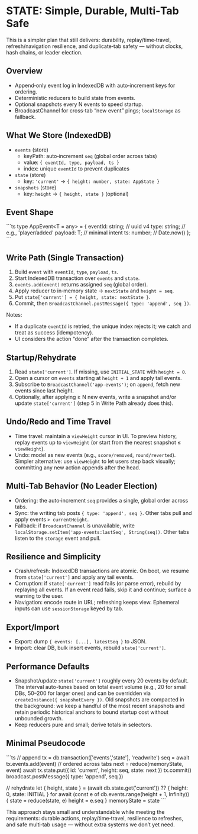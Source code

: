 # STATE: Simple, Durable, Multi‑Tab Safe

This is a simpler plan that still delivers: durability, replay/time‑travel, refresh/navigation resilience, and duplicate‑tab safety — without clocks, hash chains, or leader election.

## Overview

- Append‑only event log in IndexedDB with auto‑increment keys for ordering.
- Deterministic reducers to build state from events.
- Optional snapshots every N events to speed startup.
- BroadcastChannel for cross‑tab “new event” pings; `localStorage` as fallback.

## What We Store (IndexedDB)

- `events` (store)
  - keyPath: auto‑increment `seq` (global order across tabs)
  - value: `{ eventId, type, payload, ts }`
  - index: unique `eventId` to prevent duplicates
- `state` (store)
  - key: `'current'` → `{ height: number, state: AppState }`
- `snapshots` (store)
  - key: `height` → `{ height, state }` (optional)

## Event Shape

\`\`\`ts
type AppEvent<T = any> = {
  eventId: string;      // uuid v4
  type: string;         // e.g., 'player/added'
  payload: T;           // minimal intent
  ts: number;           // Date.now()
};
\`\`\`

## Write Path (Single Transaction)

1. Build `event` with `eventId`, `type`, `payload`, `ts`.
2. Start IndexedDB transaction over `events` and `state`.
3. `events.add(event)` returns assigned `seq` (global order).
4. Apply reducer to in‑memory state → `nextState` and `height = seq`.
5. Put `state['current'] = { height, state: nextState }`.
6. Commit, then `BroadcastChannel.postMessage({ type: 'append', seq })`.

Notes:
- If a duplicate `eventId` is retried, the unique index rejects it; we catch and treat as success (idempotency).
- UI considers the action “done” after the transaction completes.

## Startup/Rehydrate

1. Read `state['current']`. If missing, use `INITIAL_STATE` with `height = 0`.
2. Open a cursor on `events` starting at `height + 1` and apply tail events.
3. Subscribe to `BroadcastChannel('app-events')`; on `append`, fetch new events since last height.
4. Optionally, after applying ≥ N new events, write a snapshot and/or update `state['current']` (step 5 in Write Path already does this).

## Undo/Redo and Time Travel

- Time travel: maintain a `viewHeight` cursor in UI. To preview history, replay events up to `viewHeight` (or start from the nearest snapshot ≤ `viewHeight`).
- Undo: model as new events (e.g., `score/removed`, `round/reverted`). Simpler alternative: use `viewHeight` to let users step back visually; committing any new action appends after the head.

## Multi‑Tab Behavior (No Leader Election)

- Ordering: the auto‑increment `seq` provides a single, global order across tabs.
- Sync: the writing tab posts `{ type: 'append', seq }`. Other tabs pull and apply events `> currentHeight`.
- Fallback: if `BroadcastChannel` is unavailable, write `localStorage.setItem('app-events:lastSeq', String(seq))`. Other tabs listen to the `storage` event and pull.

## Resilience and Simplicity

- Crash/refresh: IndexedDB transactions are atomic. On boot, we resume from `state['current']` and apply any tail events.
- Corruption: if `state['current']` read fails (or parse error), rebuild by replaying all events. If an event read fails, skip it and continue; surface a warning to the user.
- Navigation: encode route in URL; refreshing keeps view. Ephemeral inputs can use `sessionStorage` keyed by tab.

## Export/Import

- Export: dump `{ events: [...], latestSeq }` to JSON.
- Import: clear DB, bulk insert events, rebuild `state['current']`.

## Performance Defaults

- Snapshot/update `state['current']` roughly every 20 events by default.
  The interval auto-tunes based on total event volume (e.g., 20 for small DBs,
  50–200 for larger ones) and can be overridden via `createInstance({ snapshotEvery })`.
  Old snapshots are compacted in the background: we keep a handful of the most
  recent snapshots and retain periodic historical anchors to bound startup cost
  without unbounded growth.
- Keep reducers pure and small; derive totals in selectors.

## Minimal Pseudocode

\`\`\`ts
// append
tx = db.transaction(['events','state'], 'readwrite')
seq = await tx.events.add(event)          // ordered across tabs
next = reduce(memoryState, event)
await tx.state.put({ id: 'current', height: seq, state: next })
tx.commit()
broadcast.postMessage({ type: 'append', seq })

// rehydrate
let { height, state } = (await db.state.get('current')) ?? { height: 0, state: INITIAL }
for await (const e of db.events.range(height + 1, Infinity)) {
  state = reduce(state, e)
  height = e.seq
}
memoryState = state
\`\`\`

This approach stays small and understandable while meeting the requirements: durable actions, replay/time‑travel, resilience to refreshes, and safe multi‑tab usage — without extra systems we don’t yet need.

